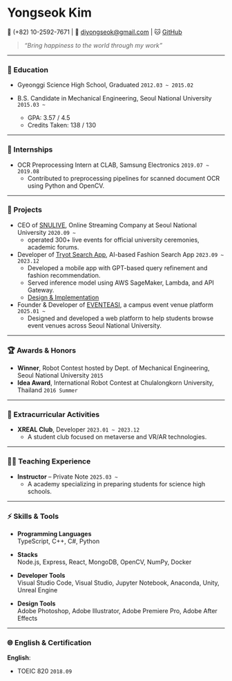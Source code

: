 # Yongseok Kim

📱 (+82) 10-2592-7671   | 📧 diyongseok@gmail.com | 🐱 [GitHub](https://github.com/diyongseok)  

> _“Bring happiness to the world through my work”_

---

### 📖 Education

- Gyeonggi Science High School, Graduated `2012.03 ~ 2015.02`

- B.S. Candidate in Mechanical Engineering, Seoul National University `2015.03 ~ `
  - GPA: 3.57 / 4.5  
  - Credits Taken: 138 / 130

---

### 🔭 Internships
- OCR Preprocessing Intern at CLAB, Samsung Electronics `2019.07 ~ 2019.08`  
  - Contributed to preprocessing pipelines for scanned document OCR using Python and OpenCV. 

---

### 🚀 Projects
- CEO of [SNULIVE](https://snulive.co.kr/career), Online Streaming Company at Seoul National University `2020.09 ~ `  
  - operated 300+ live events for official university ceremonies, academic forums.
- Developer of [Tryot Search App](https://youtu.be/tyVmex5to7w), AI-based Fashion Search App `2023.09 ~ 2023.12`  
  - Developed a mobile app with GPT-based query refinement and fashion recommendation.  
  - Served inference model using AWS SageMaker, Lambda, and API Gateway.  
  - [Design & Implementation](https://github.com/snuhcs-course/swpp-2023-project-team-3/wiki/Design-and-Implementation)
- Founder & Developer of [EVENTEASI](https://eventeasi.com), a campus event venue platform `2025.01 ~ `  
  - Designed and developed a web platform to help students browse event venues across Seoul National University.


---

### 🏆 Awards & Honors

- **Winner**, Robot Contest hosted by Dept. of Mechanical Engineering, Seoul National University `2015`
- **Idea Award**, International Robot Contest at Chulalongkorn University, Thailand `2016 Summer`

---

### 🏫 Extracurricular Activities

- **XREAL Club**, Developer `2023.01 ~ 2023.12`  
  - A student club focused on metaverse and VR/AR technologies.

---

### 👨‍🏫 Teaching Experience

- **Instructor** – Private Note `2025.03 ~`  
  - A academy specializing in preparing students for science high schools.

---

### ⚡ Skills & Tools

- **Programming Languages**  
  TypeScript, C++, C#, Python  

- **Stacks**  
  Node.js, Express, React, MongoDB, OpenCV, NumPy, Docker  

- **Developer Tools**  
  Visual Studio Code, Visual Studio, Jupyter Notebook, Anaconda, Unity, Unreal Engine  

- **Design Tools**  
  Adobe Photoshop, Adobe Illustrator, Adobe Premiere Pro, Adobe After Effects

---

### 🌐 English & Certification

**English**:  
- TOEIC 820 `2018.09`
